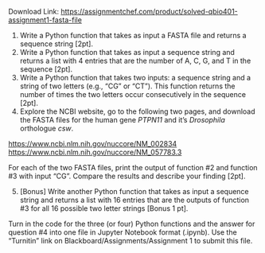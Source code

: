 Download Link: https://assignmentchef.com/product/solved-qbio401-assignment1-fasta-file
<br>
<ol>

 <li>Write a Python function that takes as input a FASTA file and returns a sequence string [2pt].</li>

 <li>Write a Python function that takes as input a sequence string and returns a list with 4 entries that are the number of A, C, G, and T in the sequence [2pt].</li>

 <li>Write a Python function that takes two inputs: a sequence string and a string of two letters (e.g., “CG” or “CT”). This function returns the number of times the two letters occur consecutively in the sequence [2pt].</li>

 <li>Explore the NCBI website, go to the following two pages, and download the FASTA files for the human gene <em>PTPN11</em> and it’s <em>Drosophila</em> orthologue <em>csw</em>.</li>

</ol>

<a href="https://www.ncbi.nlm.nih.gov/nuccore/NM_002834">https://www.ncbi.nlm.nih.gov/nuccore/NM_002834</a> <a href="https://www.ncbi.nlm.nih.gov/nuccore/NM_057783.3">https://www.ncbi.nlm.nih.gov/nuccore/NM_057783.3</a>

For each of the two FASTA files, print the output of function #2 and function #3 with input “CG”. Compare the results and describe your finding [2pt].

<ol start="5">

 <li>[Bonus] Write another Python function that takes as input a sequence string and returns a list with 16 entries that are the outputs of function #3 for all 16 possible two letter strings [Bonus 1 pt].</li>

</ol>

Turn in the code for the three (or four) Python functions and the answer for question #4 into one file in Jupyter Notebook format (.ipynb). Use the “Turnitin” link on Blackboard/Assignments/Assignment 1 to submit this file.